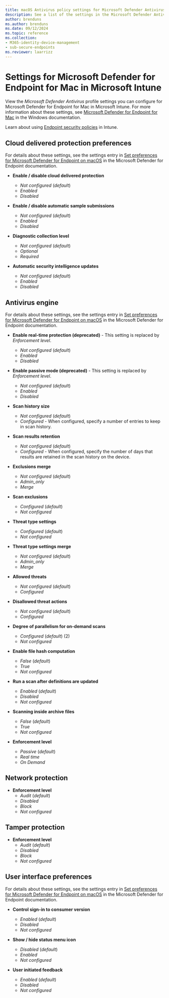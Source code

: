```yaml
---
title: macOS Antivirus policy settings for Microsoft Defender Antivirus for Intune | Microsoft Docs
description: See a list of the settings in the Microsoft Defender Antivirus profile for macOS. This profile is s part of Endpoint security Antivirus policy for macOS in Microsoft Intune.
author: brenduns
ms.author: brenduns
ms.date: 09/12/2024
ms.topic: reference
ms.collection:
- M365-identity-device-management
- sub-secure-endpoints
ms.reviewer: laarrizz
---
```


# Settings for Microsoft Defender for Endpoint for Mac in Microsoft Intune

View the *Microsoft Defender Antivirus* profile settings you can configure for Microsoft Defender for Endpoint for Mac in Microsoft Intune. For more information about these settings, see [Microsoft Defender for Endpoint for Mac](/windows/security/threat-protection/microsoft-defender-atp/microsoft-defender-atp-mac) in the Windows documentation.

Learn about using [Endpoint security policies](../protect/endpoint-security-policy.md) in Intune.

## Cloud delivered protection preferences

For details about these settings, see the settings entry in [Set preferences for Microsoft Defender for Endpoint on macOS](/microsoft-365/security/defender-endpoint/mac-preferences) in the Microsoft Defender for Endpoint documentation.

- **Enable / disable cloud delivered protection**
  - *Not configured* (*default*)
  - *Enabled*
  - *Disabled*

- **Enable / disable automatic sample submissions**
  - *Not configured* (*default*)
  - *Enabled*
  - *Disabled*

- **Diagnostic collection level**
  - *Not configured* (*default*)
  - *Optional*
  - *Required*

- **Automatic security intelligence updates**
  - *Not configured* (*default*)
  - *Enabled*
  - *Disabled*

## Antivirus engine

For details about these settings, see the settings entry in [Set preferences for Microsoft Defender for Endpoint on macOS](/microsoft-365/security/defender-endpoint/mac-preferences) in the Microsoft Defender for Endpoint documentation.

- **Enable real-time protection (deprecated)**  - This setting is replaced by *Enforcement level*.
  - *Not configured* (*default*)
  - *Enabled*
  - *Disabled*

- **Enable passive mode (deprecated)** - This setting is replaced by *Enforcement level*.
  - *Not configured* (*default*)
  - *Enabled*
  - *Disabled*

- **Scan history size**
  - *Not configured* (*default*)
  - *Configured* - When configured, specify a number of entries to keep in scan history.

- **Scan results retention**
  - *Not configured* (*default*)
  - *Configured* - When configured, specify the number of days that results are retained in the scan history on the device.

- **Exclusions merge**
  - *Not configured* (*default*)
  - *Admin_only*
  - *Merge*

- **Scan exclusions**
  - *Configured* (*default*)
  - *Not configured*

- **Threat type settings**
  - *Configured* (*default*)
  - *Not configured*

- **Threat type settings merge**
  - *Not configured* (*default*)
  - *Admin_only*
  - *Merge*

- **Allowed threats**
  - *Not configured* (*default*)
  - *Configured*

- **Disallowed threat actions**
  - *Not configured* (*default*)
  - *Configured*

- **Degree of parallelism for on-demand scans**
  - *Configured* (*default*) (2)
  - *Not configured*

- **Enable file hash computation**
  - *False* (*default*)
  - *True*
  - *Not configured*

- **Run a scan after definitions are  updated**
  - *Enabled* (*default*)
  - *Disabled*
  - *Not configured*

- **Scanning inside archive files**
  - *False* (*default*)
  - *True*
  - *Not configured*

- **Enforcement level**
  - *Passive* (*default*)
  - *Real time*
  - *On Demand*

## Network protection

- **Enforcement level**
  - *Audit* (*default*)
  - *Disabled*
  - *Block*
  - *Not configured*

## Tamper protection

- **Enforcement level**
  - *Audit* (*default*)
  - *Disabled*
  - *Block*
  - *Not configured*

## User interface preferences

For details about these settings, see the settings entry in [Set preferences for Microsoft Defender for Endpoint on macOS](/microsoft-365/security/defender-endpoint/mac-preferences) in the Microsoft Defender for Endpoint documentation.

- **Control sign-in to consumer version**
  - *Enabled* (*default*)
  - *Disabled*
  - *Not configured*

- **Show / hide status menu icon**
  - *Disabled* (*default*)
  - *Enabled*
  - *Not configured*

- **User initiated feedback**
  - *Enabled* (*default*)
  - *Disabled*
  - *Not configured*
